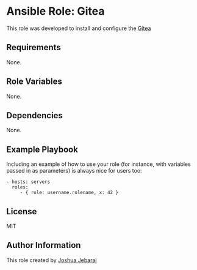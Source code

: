 Ansible Role: Gitea
=========

This role was developed to install and configure the [Gitea](https://gitea.io/en-us/)

Requirements
------------

None.

Role Variables
--------------

None.

Dependencies
------------

None.

Example Playbook
----------------

Including an example of how to use your role (for instance, with variables passed in as parameters) is always nice for users too:

    - hosts: servers
      roles:
         - { role: username.rolename, x: 42 }

License
-------

MIT

Author Information
------------------
This role created by [Joshua Jebaraj](https://joshuajebaraj.com/)
